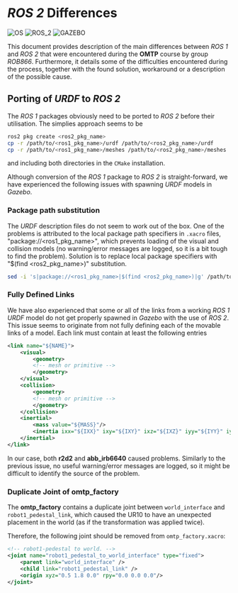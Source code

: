 # *ROS 2* Differences
![OS](https://img.shields.io/badge/OS-Ubuntu_18.04-orange.svg) ![ROS_2](https://img.shields.io/badge/ROS_2-Eloquent-brightgreen.svg) ![GAZEBO](https://img.shields.io/badge/Gazebo-9.12-lightgrey.svg)

This document provides description of the main differences between *ROS 1* and *ROS 2* that were encountered during the **OMTP** course by group *ROB866*. Furthermore, it details some of the difficulties encountered during the process, together with the found solution, workaround or a description of the possible cause.


## Porting of *URDF* to *ROS 2*
The *ROS 1* packages obviously need to be ported to *ROS 2* before their utilisation. The simplies approach seems to be
```bash
ros2 pkg create <ros2_pkg_name>
cp -r /path/to/<ros1_pkg_name>/urdf /path/to/<ros2_pkg_name>/urdf
cp -r /path/to/<ros1_pkg_name>/meshes /path/to/<ros2_pkg_name>/meshes
```
and including both directories in the `CMake` installation.

Although conversion of the *ROS 1* package to *ROS 2* is straight-forward, we have experienced the following issues with spawning *URDF* models in *Gazebo*.

### Package path substitution
The *URDF* description files do not seem to work out of the box. One of the problems is attributed to the local package path specifiers in `.xacro` files, "package://<ros1_pkg_name>", which prevents loading of the visual and collision models (no warning/error messages are logged, so it is a bit tough to find the problem). Solution is to replace local package specifiers with "$(find <ros2_pkg_name>)" substitution.
```bash
sed -i 's|package://<ros1_pkg_name>|$(find <ros2_pkg_name>)|g' /path/to/<ros2_pkg_name>/urdf/*
```

### Fully Defined Links
We have also experienced that some or all of the links from a working *ROS 1* *URDF* model do not get properly spawned in *Gazebo* with the use of *ROS 2*. This issue seems to originate from not fully defining each of the movable links of a model. Each link must contain at least the following entries
```xml
<link name="${NAME}">
    <visual>
        <geometry>
        <!-- mesh or primitive -->
        </geometry>
    </visual>
    <collision>
        <geometry>
        <!-- mesh or primitive -->
        </geometry>
    </collision>
    <inertial>
        <mass value="${MASS}"/>
        <inertia ixx="${IXX}" ixy="${IXY}" ixz="${IXZ}" iyy="${IYY}" iyz="${IYZ}" izz="${IZZ}"/>
    </inertial>
</link>
```

In our case, both **r2d2** and **abb_irb6640** caused problems. Similarly to the previous issue, no useful warning/error messages are logged, so it might be difficult to identify the source of the problem.

### Duplicate Joint of **omtp_factory**
The **omtp_factory** contains a duplicate joint between `world_interface` and `robot1_pedestal_link`, which caused the UR10 to have an unexpected placement in the world (as if the transformation was applied twice).

Therefore, the following joint should be removed from `omtp_factory.xacro`:
```xml
<!-- robot1-pedestal to world. -->
<joint name="robot1_pedestal_to_world_interface" type="fixed">
    <parent link="world_interface" />
    <child link="robot1_pedestal_link" />
    <origin xyz="0.5 1.8 0.0" rpy="0.0 0.0 0.0"/>
</joint>
```
